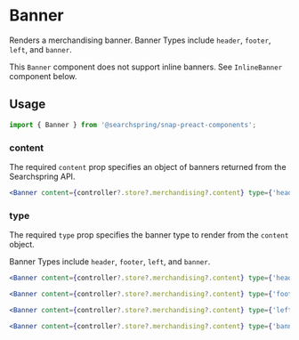 # Banner

Renders a merchandising banner. Banner Types include `header`, `footer`, `left`, and `banner`. 

This `Banner` component does not support inline banners. See `InlineBanner` component below.

## Usage
```jsx
import { Banner } from '@searchspring/snap-preact-components';
```

### content
The required `content` prop specifies an object of banners returned from the Searchspring API.

```jsx
<Banner content={controller?.store?.merchandising?.content} type={'header'} />
```

### type
The required `type` prop specifies the banner type to render from the `content` object.

Banner Types include `header`, `footer`, `left`, and `banner`. 

```jsx
<Banner content={controller?.store?.merchandising?.content} type={'header'} />
```

```jsx
<Banner content={controller?.store?.merchandising?.content} type={'footer'} />
```

```jsx
<Banner content={controller?.store?.merchandising?.content} type={'left'} />
```

```jsx
<Banner content={controller?.store?.merchandising?.content} type={'banner'} />
```